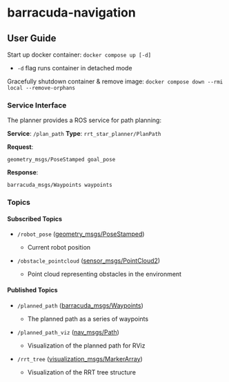 # barracuda-navigation

## User Guide

Start up docker container: ```docker compose up [-d]```

- ```-d``` flag runs container in detached mode

Gracefully shutdown container & remove image:
```docker compose down --rmi local --remove-orphans```

### Service Interface

The planner provides a ROS service for path planning:

**Service**: `/plan_path`
**Type**: `rrt_star_planner/PlanPath`

**Request**:

```ros
geometry_msgs/PoseStamped goal_pose
```

**Response**:

```ros
barracuda_msgs/Waypoints waypoints
```

### Topics

#### Subscribed Topics

- `/robot_pose` ([geometry_msgs/PoseStamped](http://docs.ros.org/api/geometry_msgs/html/msg/PoseStamped.html))
  - Current robot position

- `/obstacle_pointcloud` ([sensor_msgs/PointCloud2](http://docs.ros.org/api/sensor_msgs/html/msg/PointCloud2.html))
  - Point cloud representing obstacles in the environment

#### Published Topics

- `/planned_path` ([barracuda_msgs/Waypoints](https://github.com/usc-robosub/barracuda_msgs/tree/9a9e5d4b5699a8350ef21475d475ea0b145be3cc))
  - The planned path as a series of waypoints

- `/planned_path_viz` ([nav_msgs/Path](http://docs.ros.org/api/nav_msgs/html/msg/Path.html))
  - Visualization of the planned path for RViz

- `/rrt_tree` ([visualization_msgs/MarkerArray](http://docs.ros.org/api/visualization_msgs/html/msg/MarkerArray.html))
  - Visualization of the RRT tree structure
